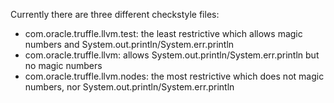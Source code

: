 Currently there are three different checkstyle files:
* com.oracle.truffle.llvm.test: the least restrictive which allows magic
 numbers and System.out.println/System.err.println
* com.oracle.truffle.llvm: allows System.out.println/System.err.println
 but no magic numbers
* com.oracle.truffle.llvm.nodes: the most restrictive which does not
 magic numbers, nor System.out.println/System.err.println
